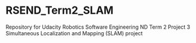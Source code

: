 # RSEND_Term2_SLAM
Repository for Udacity Robotics Software Engineering ND Term 2 Project 3 Simultaneous Localization and Mapping (SLAM) project
